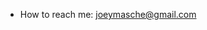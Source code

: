 - How to reach me: joeymasche@gmail.com

<!---
asch89/asch89 is a ✨ special ✨ repository because its `README.md` (this file) appears on your GitHub profile.
You can click the Preview link to take a look at your changes.
--->
